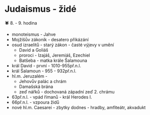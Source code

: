 # Judaismus - židé

<aside>
🕷️ 8. - 9. hodina

</aside>

- monoteismus - Jahve
- Mojžíšův zákoník - desatero přikázání
- osud izraelitů - starý zákon - časté výjevy v umění
    - David a Goliáš
    - proroci - Izajáš, Jeremiáš, Ezechiel
    - Batšeba - matka krále Šalamouna
- král David - první - 1010-955př.n.l.
- král Šalamoun - 955 - 932př.n.l.
- hl.m. Jeruzalém -
    - Jehovův palác a chrám
    - Damašská brána
    - zeď nářků - dochovaná západní zeď 2. chrámu
- 63př.n.l. - vpád římanů - král Herodes I.
- 66př.n.l. - vzpoura židů
- nové hl.m. Caesarei - zbytky dodnes - hradby, amfiteátr, akvadukt